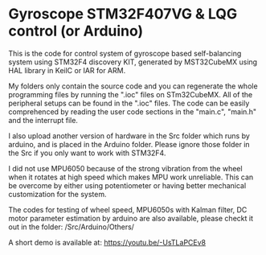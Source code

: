 # Gyroscope STM32F407VG & LQG control (or Arduino)
This is the code for control system of gyroscope based self-balancing system using STM32F4 discovery KIT, generated by MST32CubeMX using HAL library in KeilC or IAR for ARM.

My folders only contain the source code and you can regenerate the whole programming files by running the ".ioc" files on STm32CubeMX. All of the peripheral setups can be found in the ".ioc" files. The code can be easily comprehenced by reading the user code sections in the "main.c", "main.h" and the interrupt file.

I also upload another version of hardware in the Src folder which runs by arduino, and is placed in the Arduino folder. Please ignore those folder in the Src if you only want to work with STM32F4. 

I did not use MPU6050 because of the strong vibration from the wheel when it rotates at high speed which makes MPU work unreliable. This can be overcome by either using potentiometer or having better mechanical customization for the system.

The codes for testing of wheel speed, MPU6050s with Kalman filter, DC motor parameter estimation by arduino are also available, please checkt it out in the folder: /Src/Arduino/Others/

A short demo is available at: https://youtu.be/-UsTLaPCEv8

